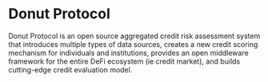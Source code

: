 # Donut Protocol
Donut Protocol is an open source aggregated credit risk assessment system that introduces multiple types of data sources, creates a new credit scoring mechanism for individuals and institutions, provides an open middleware framework for the entire DeFi ecosystem (ie credit market), and builds cutting-edge credit evaluation model. 

